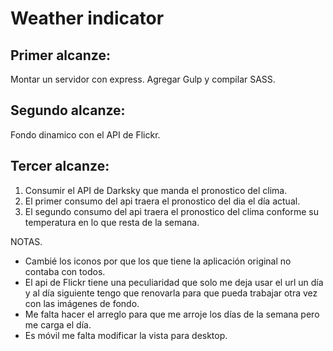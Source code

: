 # Weather indicator

## Primer alcanze:

Montar un servidor con express.
Agregar Gulp y compilar SASS.

## Segundo alcanze:

Fondo dinamico con el API de Flickr.

## Tercer alcanze:

1. Consumir el API de Darksky que manda el pronostico del clima.
2. El primer consumo del api traera el pronostico del dia el día actual.
3. El segundo consumo del api traera el pronostico del clima conforme su temperatura en lo que resta de la semana.

NOTAS.
* Cambié los iconos por que los que tiene la aplicación original no contaba con todos.
* El api de Flickr tiene una peculiaridad que solo me deja usar el url un día y al día siguiente tengo que renovarla para que pueda trabajar otra vez con las imágenes de fondo.
* Me falta hacer el arreglo para que me arroje los días de la semana pero me carga el día.
* Es móvil me falta modificar la vista para desktop.
